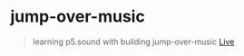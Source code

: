 # jump-over-music
 
> learning p5.sound with building jump-over-music [Live](https://jump-over-music.imhta.now.sh/)

